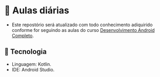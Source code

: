 # 📝 Aulas diárias
- Este repostório será atualizado com todo conhecimento adiquirido conforme for seguindo as aulas do curso [Desenvolvimento Android Completo](https://www.udemy.com/course/desenvolvimento-android-completo/?couponCode=KEEPLEARNINGBR).

## 📱 Tecnologia
- Linguagem: Kotlin.
- IDE: Android Studio.
